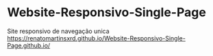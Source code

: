 # Website-Responsivo-Single-Page
Site responsivo de navegação unica <br>
https://renatomartinsxrd.github.io/Website-Responsivo-Single-Page.github.io/

<a target="_blank" rel="noopener noreferrer" href="https://renatomartinsxrd.github.io/Website-Responsivo-Single-Page.github.io/">
<img src="/print-desktop.jpg" alt="" style="max-width:100%;"></a>
